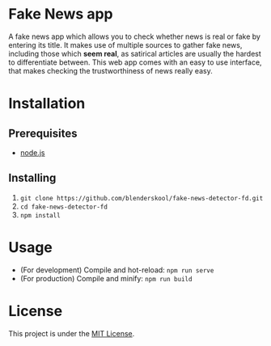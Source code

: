 # Fake News app

A fake news app which allows you to check whether news is real or fake by entering its title. It makes use of multiple sources to gather fake news, including those which **seem real**, as satirical articles are usually the hardest to differentiate between. This web app comes with an easy to use interface, that makes checking the trustworthiness of news really easy.

# Installation

## Prerequisites

- [node.js](https://nodejs.org/en/download/)

## Installing

1. `git clone https://github.com/blenderskool/fake-news-detector-fd.git`
1. `cd fake-news-detector-fd`
1. `npm install`

# Usage

- (For development) Compile and hot-reload: `npm run serve`
- (For production) Compile and minify: `npm run build`

# License

This project is under the [MIT License](LICENSE).
